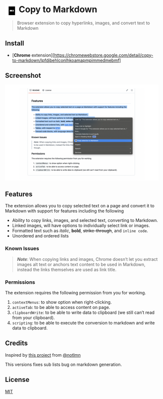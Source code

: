 # <img src="extension/icons/icon.png" width="45" align="left"> Copy to Markdown

> Browser extension to copy hyperlinks, images, and convert text to Markdown

## Install

- [**Chrome** extension][https://chromewebstore.google.com/detail/copy-to-markdown/lpfdjbehlconlhkoamapmpimmedmebmf]


## Screenshot

![Copy to Markdown](media/screenshot-1280x800.png)


## Features

The extension allows you to copy selected text on a page and convert it to Markdown with support for features including the following

- Ability to copy links, images, and selected text, converting to Markdown.
- Linked images, will have options to individually select link or images.
- Formatted text such as _italic_, **bold**, ~~strike-through~~, and `inline code`.
- Unordered and ordered lists

### Known Issues

> **_Note_**: When copying links and images, Chrome doesn’t let you extract images alt text or anchors text content to be used in Markdown, instead the links themselves are used as link title. 

### Permissions

The extension requires the following permission from you for working.

1. `contextMenus`: to show option when right-clicking.
2. `activeTab`: to be able to access content on page.
3. `clipboardWrite`: to be able to write data to clipboard (we still can’t read from your clipboard).
4. `scripting`: to be able to execute the conversion to markdown and write data to clipboard.


## Credits

Inspired by [this project](https://github.com/notlmn/copy-as-markdown) from [@notlmn](https://github.com/notlmn)

This versions fixes sub lists bug on markdown generation.

## License

[MIT](license)
